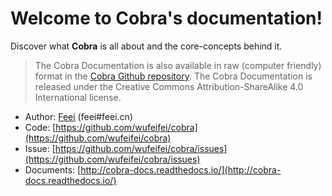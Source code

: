 Welcome to Cobra's documentation!
=================================

Discover what **Cobra** is all about and the core-concepts behind it.

> The Cobra Documentation is also available in raw (computer friendly) format in the [Cobra Github repository](https://github.com/wufeifei/cobra/tree/master/docs). The Cobra Documentation is released under the Creative Commons Attribution-ShareAlike 4.0 International license.

- Author: [Feei](http://feei.cn) (feei#feei.cn)
- Code: [https://github.com/wufeifei/cobra](https://github.com/wufeifei/cobra)
- Issue: [https://github.com/wufeifei/cobra/issues](https://github.com/wufeifei/cobra/issues)
- Documents: [http://cobra-docs.readthedocs.io/](http://cobra-docs.readthedocs.io/)